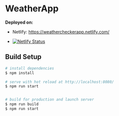 # WeatherApp

**Deployed on:**
- Netlify: https://weathercheckerapp.netlify.com/

- [![Netlify Status](https://api.netlify.com/api/v1/badges/716c0c01-f10c-4b29-bd9c-b1fcd3626608/deploy-status)](https://app.netlify.com/sites/weathercheckerapp/deploys)


## Build Setup

``` bash
# install dependencies
$ npm install

# serve with hot reload at http://localhost:8080/
$ npm run start


# build for production and launch server
$ npm run build
$ npm run start
```

